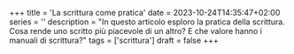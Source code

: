 +++
title = 'La scrittura come pratica'
date = 2023-10-24T14:35:47+02:00
series = ''
description = "In questo articolo esploro la pratica della scrittura. Cosa rende uno scritto più piacevole di un altro? E che valore hanno i manuali di scrittura?"
tags = ['scrittura']
draft = false
+++

